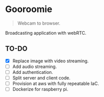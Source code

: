 # Gooroomie

> Webcam to browser.

Broadcasting application with webRTC. 


## TO-DO
- [x] Replace image with video streaming.
- [ ] Add audio streaming.
- [ ] Add authentication.
- [ ] Split server and client code.
- [ ] Provision at aws with fully repeatable IaC.
- [ ] Dockerize for raspberry pi.
